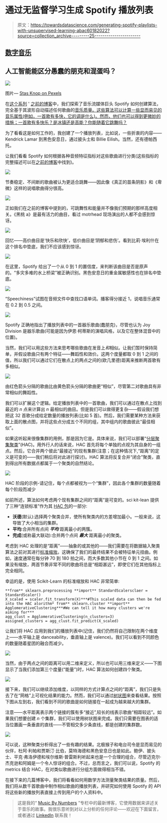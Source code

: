 # 通过无监督学习生成 Spotify 播放列表

> 原文：<https://towardsdatascience.com/generating-spotify-playlists-with-unsupervised-learning-abac60182022?source=collection_archive---------25----------------------->

## [数字音乐](https://towardsdatascience.com/tagged/music-by-numbers)

## 人工智能能区分愚蠢的朋克和混蛋吗？

![](img/e203edc379eab546f78a2147eb0ebe5c.png)

图片— [Stas Knop on Pexels](https://www.pexels.com/photo/black-cassette-tape-on-top-of-red-and-yellow-surface-1626481/)

在[这个系列](https://towardsdatascience.com/tagged/music-by-numbers) ' [之前的博客](/analysing-the-greatest-show-on-earth-e234f611e110)中，我们探索了音乐流媒体巨头 Spotify 如何创建算法，完全基于其波形自动描述任何歌曲的[音乐质量。这些算法可以计算一些显而易见的音乐属性(例如，一首歌有多快，它的调是什么)。然而，他们也可以得到更微妙的措施；一首歌有多快乐？是冰镇还是高能？你能随着它跳舞吗？](https://developer.spotify.com/documentation/web-api/reference/tracks/get-audio-features/)

为了看看这是如何工作的，我创建了一个播放列表，比如说，一些折衷的内容——Kendrick Lamar 到黑色安息日，通过披头士和 Billie Eilish。当然，还有德帕西托。

让我们看看 Spotify 如何根据各种音频特征指标对这些歌曲进行分类(这些指标的完整描述可以在[之前的博客](/analysing-the-greatest-show-on-earth-e234f611e110)中找到)。

![](img/7e89a02a0739b20bf0d3410235cff42b.png)

节奏稳定、不间断的歌曲被认为更适合跳舞——因此像《真正的苗条阴影》和《卑微》这样的说唱歌曲得分很高。

![](img/285710a85210d87a44021dffcadcbe7e.png)

正如我们在之前的博客中提到的，可跳舞性和能量并不像我们预期的那样高度相关。《黑桃 a》是最有活力的曲目，看过 motrhead 现场演出的人都不会感到惊讶。

![](img/ca502930d3ae2c808f343d88add99586.png)

回忆——高价曲目是‘快乐和欣快’，低价曲目是‘阴郁和悲伤’。看到比莉·埃利什在这个排名中垫底，我们不应该感到惊讶。

![](img/301ab7482a505fb8b14b348d6e2e3da0.png)

在这里，Spotify 给出了一个从 0 到 1 的置信度，来判断该曲目是否是原声的。“多灾多难的水上桥梁”被正确识别。黑色安息日的重金属敏感性也在排名中垫底。

![](img/397bee9f772d268ed44adc1870bed2bd.png)

“Speechiness”试图在音频文件中查找口语单词。播客得分接近 1，说唱音乐通常在 0.2 到 0.5 之间。

![](img/1bc8c4e43a40032badf4661ddac43ad4.png)

Spotify 正确地指出了播放列表中的一首器乐歌曲(蠢朋克)，尽管也认为 Joy Division 是器乐歌曲(可能是因为伊恩·柯蒂斯的演唱风格，以及它在整体混音中的位置)。

当然，我们可以用这些方法来思考哪些歌曲在发音上*和*相似。让我们暂时保持简单，并假设歌曲只有两个特征——舞蹈性和效价。这两个度量都取 0 到 1 之间的值，所以我们可以通过它们在散点上的两点之间的(欧几里德)距离来推断两首歌有多相似。

![](img/0549cd2bea982fbaaede2ecdf0a78c01.png)

由红色箭头分隔的歌曲比由黄色箭头分隔的歌曲更“相似”，尽管第二对歌曲具有非常相似的舞蹈性。

我们可以扩展这个逻辑。给定播放列表中的一首歌曲，我们可以通过在散点上找到最近的 *n* 点来计算出 *n* 最相似的曲目。但是我们可以做得更复杂——假设我们想把这 32 首歌分成给定数量的播放列表(比如 5 首)。然后，我们需要某种方法来获取上面的散点图，并将这些点分成五个不同的组，其中组内的歌曲彼此“最佳相似”。

如果这听起来很像集群的用例，那是因为它是。具体来说，我们可以部署“[分层聚集聚类](https://en.wikipedia.org/wiki/Hierarchical_clustering#Agglomerative_clustering_example)”(HAC)。用外行人的话来说，HAC 首先将每个单独的点视为其自身的一组点。然后，它合并两个彼此“最接近”的现有集群(注意；在这种情况下,“距离”的定义是可变的——我们稍后将对此进行探讨)。HAC 算法将反复合并“闭合”聚类，直到得出所有数据点都属于一个聚类的自然结论。

![](img/1f148eb4d79de33934d1afcddbcf62f8.png)

HAC 阶段的示例-请记住，每个点都被视为一个“集群”，因此各个集群的数量随着每个阶段而减少

如前所述，算法如何考虑两个现有集群之间的“距离”是可变的。sci kit-lean 提供了三种“连锁标准”作为其 [HAC 包](https://scikit-learn.org/stable/modules/generated/sklearn.cluster.AgglomerativeClustering.html#sklearn.cluster.AgglomerativeClustering)的一部分:

*   **沃德**(默认):选择两个聚类合并，使所有聚类内的方差增加最小。一般来说，这导致了大小相当的集群。
*   **平均**:合并所有点间 ***平均*** 距离最小的两簇。
*   **完成**(或称最大联动):合并两个点间 ***最大*** 距离最小的聚类。

考虑到 HAC 处理的是“距离”——抽象的或其他的——我们需要在将数据输入聚类算法之前对其进行[标准缩放](https://scikit-learn.org/stable/modules/generated/sklearn.preprocessing.StandardScaler.html)。这确保了我们的最终结果不会被特征单元扭曲。例如，速度通常在每分钟 70 到 180 拍之间，而大多数其他小节在 0 到 1 之间。如果没有缩放，两首节奏非常不同的歌曲将总是“相距甚远”，即使它们在其他指标上完全相同。

幸运的是，使用 Scikit-Learn 的标准缩放和 HAC 非常简单:

```
**from** sklearn.preprocessing **import** StandardScalersclaer = StandardScaler()
X_scaled = scaler.fit_transform(X)***#This scaled data can then be fed into the HAC alorithm* from** sklearn.cluster **import** AgglomerativeClustering***#We can tell it how many clusters we're aiming for***
agg_clust = AgglomerativeClustering(n_clusters=3)
assigned_clusters = agg_clust.fit_predict(X_scaled)
```

让我们将 HAC 应用到我们的播放列表中(记住，我们仍然将自己限制在两个维度上——水平轴上是 danceability，垂直轴上是 valence)。我们可以看到不同颜色的数量随着星团的融合而减少。

![](img/ea10f80b1aeb9497fc237aedd430d25c.png)

当然，由于两点之间的距离可以用二维来定义，所以也可以用三维来定义——下图显示了当我们添加第三个度量(“能量”)时，HAC 算法如何创建四个聚类。

![](img/fae72d43eb30a42c990d169f1cc1d2ed.png)

接下来，我们可以继续添加维度，以同样的方式计算点之间的“距离”，我们只是失去了在“网格”上可视化结果的能力。然而，我们可以通过[树状图](https://en.wikipedia.org/wiki/Dendrogram)来查看结果。按照下图从左到右，我们看到不同的歌曲是如何链接在一起成为越来越大的集群。

注意——水平距离表示两个链接的簇有多“接近”,较长的线表示歌曲“相距较远”。如果我们想要创建 *n* 个集群，我们可以使用树状图来完成。我们只需要在图表的适当位置画一条垂直的直线——不管相交多少条直线，都是创建的集群数。

![](img/ec9df5bb8011209ecbeaa0a626dc2548.png)

可以说，这种聚类分析得出了一些有趣的结果。北极猴子和电台司令是显而易见的伙伴，杜阿·利帕和贾斯汀·比伯，莫特海德和黑色安息日也是如此。鲍伊、披头士、平克·弗洛伊德和埃尔维斯·普雷斯利听起来也是一个合理的组合，尽管迈克尔·杰克逊和阿姆是一个令人惊讶的组合。不过，总而言之，我们可以说，Spotify 的 metrics 结合 HAC，在对类似歌曲进行分组方面做得相当不错。

在接下来的几篇博客中，我们将看看如何用数学方法测量聚类结果的质量。然后，我们将从数千首歌曲中制作相似歌曲的播放列表，并研究如何使用 Spotify 的 API 将这些新的播放列表直接上传到用户的个人资料中。

> 这是我的“ [Music By Numbers](https://towardsdatascience.com/tagged/music-by-numbers) ”专栏中的最新博客，它使用数据来讲述关于音乐的故事。我很乐意听到对以上分析的任何评论——欢迎在下面留言，或者通过 [LinkedIn](https://www.linkedin.com/in/callum-ballard/) 联系我！